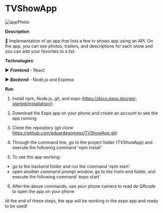 # TVShowApp

![appPhoto](https://user-images.githubusercontent.com/63261217/147887654-068d8c84-576e-40cf-a866-fe6a8f8a3640.png)

**Description**

:pushpin: Implementation of an app that lists a few tv shows app using an API. On the app, you can see photos, trailers, and descriptions for each show and you can add your favorites to a list.

**Technologies**

:arrow_forward: ***Frontend*** - React 

:arrow_forward: ***Backend*** - Node.js and Express 

**Run**

1) Install npm, Node.js, git, and expo (https://docs.expo.dev/get-started/installation/).

2) Download the Expo app on your phone and create an account to see the app running

3) Clone the repository (git clone https://github.com/eduardagomess/TVShowApp.git)

4) Through the command line, go to the project folder (TVShowApp) and execute the following command 'npm install'

5) To see the app working:
- go to the backend folder and run the command 'npm start'. 
- open another command prompt window, go to the front-end folder, and execute the following command 'expo start'

6) After the above commands, use your  phone camera to read de QRcode to open the app on your phone

At the end of these steps, the app will be working in the expo app and ready to be used!
